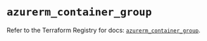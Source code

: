 # `azurerm_container_group`

Refer to the Terraform Registry for docs: [`azurerm_container_group`](https://registry.terraform.io/providers/hashicorp/azurerm/4.26.0/docs/resources/container_group).
